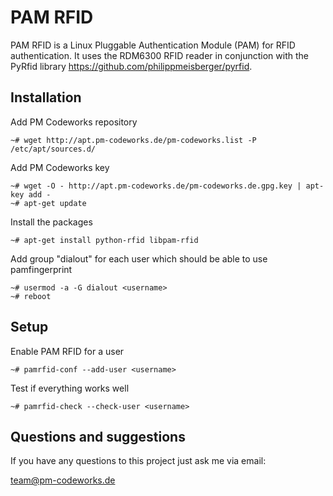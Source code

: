 PAM RFID
===============

PAM RFID is a Linux Pluggable Authentication Module (PAM) for RFID authentication. It uses the RDM6300 RFID reader in conjunction with the PyRfid library <https://github.com/philippmeisberger/pyrfid>.

Installation
------------

Add PM Codeworks repository

    ~# wget http://apt.pm-codeworks.de/pm-codeworks.list -P /etc/apt/sources.d/

Add PM Codeworks key

    ~# wget -O - http://apt.pm-codeworks.de/pm-codeworks.de.gpg.key | apt-key add -
    ~# apt-get update

Install the packages

    ~# apt-get install python-rfid libpam-rfid

Add group "dialout" for each user which should be able to use pamfingerprint

    ~# usermod -a -G dialout <username>
    ~# reboot

Setup
-----

Enable PAM RFID for a user

    ~# pamrfid-conf --add-user <username>

Test if everything works well

    ~# pamrfid-check --check-user <username>

Questions and suggestions
-------------------------

If you have any questions to this project just ask me via email:

<team@pm-codeworks.de>